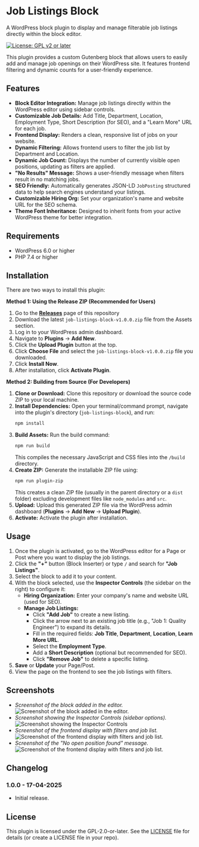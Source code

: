 # Job Listings Block

A WordPress block plugin to display and manage filterable job listings directly within the block editor.

[![License: GPL v2 or later](https://img.shields.io/badge/License-GPL%20v2%20or%20later-blue.svg)](https://www.gnu.org/licenses/gpl-2.0.html)

This plugin provides a custom Gutenberg block that allows users to easily add and manage job openings on their WordPress site. It features frontend filtering and dynamic counts for a user-friendly experience.

## Features

*   **Block Editor Integration:** Manage job listings directly within the WordPress editor using sidebar controls.
*   **Customizable Job Details:** Add Title, Department, Location, Employment Type, Short Description (for SEO), and a "Learn More" URL for each job.
*   **Frontend Display:** Renders a clean, responsive list of jobs on your website.
*   **Dynamic Filtering:** Allows frontend users to filter the job list by Department and Location.
*   **Dynamic Job Count:** Displays the number of currently visible open positions, updating as filters are applied.
*   **"No Results" Message:** Shows a user-friendly message when filters result in no matching jobs.
*   **SEO Friendly:** Automatically generates JSON-LD `JobPosting` structured data to help search engines understand your listings.
*   **Customizable Hiring Org:** Set your organization's name and website URL for the SEO schema.
*   **Theme Font Inheritance:** Designed to inherit fonts from your active WordPress theme for better integration.

## Requirements

*   WordPress 6.0 or higher
*   PHP 7.4 or higher

## Installation

There are two ways to install this plugin:

**Method 1: Using the Release ZIP (Recommended for Users)**

1.  Go to the **[Releases](https://github.com/boopathirbk/Job-Listing-WordPress-Block-Plugin/releases)** page of this repository
2.  Download the latest `job-listings-block-v1.0.0.zip` file from the Assets section.
3.  Log in to your WordPress admin dashboard.
4.  Navigate to **Plugins** -> **Add New**.
5.  Click the **Upload Plugin** button at the top.
6.  Click **Choose File** and select the `job-listings-block-v1.0.0.zip` file you downloaded.
7.  Click **Install Now**.
8.  After installation, click **Activate Plugin**.

**Method 2: Building from Source (For Developers)**

1.  **Clone or Download:** Clone this repository or download the source code ZIP to your local machine.
2.  **Install Dependencies:** Open your terminal/command prompt, navigate into the plugin's directory (`job-listings-block`), and run:
    ```bash
    npm install
    ```
3.  **Build Assets:** Run the build command:
    ```bash
    npm run build
    ```
    This compiles the necessary JavaScript and CSS files into the `/build` directory.
4.  **Create ZIP:** Generate the installable ZIP file using:
    ```bash
    npm run plugin-zip
    ```
    This creates a clean ZIP file (usually in the parent directory or a `dist` folder) excluding development files like `node_modules` and `src`.
5.  **Upload:** Upload this generated ZIP file via the WordPress admin dashboard (**Plugins** -> **Add New** -> **Upload Plugin**).
6.  **Activate:** Activate the plugin after installation.

## Usage

1.  Once the plugin is activated, go to the WordPress editor for a Page or Post where you want to display the job listings.
2.  Click the **"+"** button (Block Inserter) or type `/` and search for **"Job Listings"**.
3.  Select the block to add it to your content.
4.  With the block selected, use the **Inspector Controls** (the sidebar on the right) to configure it:
    *   **Hiring Organization:** Enter your company's name and website URL (used for SEO).
    *   **Manage Job Listings:**
        *   Click **"Add Job"** to create a new listing.
        *   Click the arrow next to an existing job title (e.g., "Job 1: Quality Engineer") to expand its details.
        *   Fill in the required fields: **Job Title**, **Department**, **Location**, **Learn More URL**.
        *   Select the **Employment Type**.
        *   Add a **Short Description** (optional but recommended for SEO).
        *   Click **"Remove Job"** to delete a specific listing.
5.  **Save** or **Update** your Page/Post.
6.  View the page on the frontend to see the job listings with filters.

## Screenshots

*   *Screenshot of the block added in the editor.*
![Screenshot of the block added in the editor.](https://i.postimg.cc/vmMrPSbq/image.png)
*   *Screenshot showing the Inspector Controls (sidebar options).*
![Screenshot showing the Inspector Controls](https://i.postimg.cc/zvRHDnqH/image-1.png)
*   *Screenshot of the frontend display with filters and job list.*
![Screenshot of the frontend display with filters and job list.](https://i.postimg.cc/SNCVD9cK/image-2.png)
*   *Screenshot of the "No open position found" message.*
![Screenshot of the frontend display with filters and job list.](https://i.postimg.cc/YC7RVSxz/image-3.png)

## Changelog

### 1.0.0 - 17-04-2025
*   Initial release.

## License

This plugin is licensed under the GPL-2.0-or-later.
See the [LICENSE](https://www.gnu.org/licenses/gpl-2.0.html) file for details (or create a LICENSE file in your repo).
